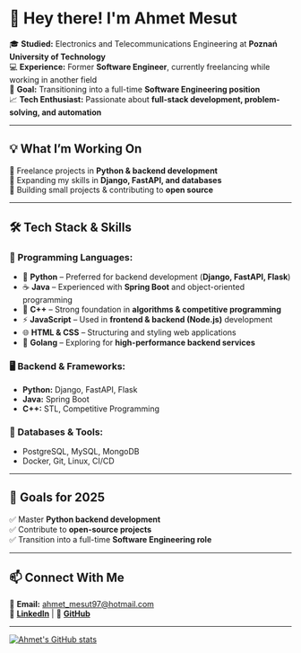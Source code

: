 # 👋 Hey there! I'm Ahmet Mesut  

🎓 **Studied:** Electronics and Telecommunications Engineering at **Poznań University of Technology**  
💻 **Experience:** Former **Software Engineer**, currently freelancing while working in another field  
🚀 **Goal:** Transitioning into a full-time **Software Engineering position**  
📈 **Tech Enthusiast:** Passionate about **full-stack development, problem-solving, and automation**  

---

## 💡 What I’m Working On  
🔹 Freelance projects in **Python & backend development**  
🔹 Expanding my skills in **Django, FastAPI, and databases**  
🔹 Building small projects & contributing to **open source**  

---

## 🛠️ Tech Stack & Skills  

### 🚀 Programming Languages:  
- 🐍 **Python** – Preferred for backend development (**Django, FastAPI, Flask**)  
- ☕ **Java** – Experienced with **Spring Boot** and object-oriented programming  
- 🔷 **C++** – Strong foundation in **algorithms & competitive programming**  
- ⚡ **JavaScript** – Used in **frontend & backend (Node.js)** development  
- 🌐 **HTML & CSS** – Structuring and styling web applications  
- 🐹 **Golang** – Exploring for **high-performance backend services**  

### 🖥️ Backend & Frameworks:  
- **Python:** Django, FastAPI, Flask  
- **Java:** Spring Boot  
- **C++:** STL, Competitive Programming  

### 💾 Databases & Tools:  
- PostgreSQL, MySQL, MongoDB  
- Docker, Git, Linux, CI/CD  

---

## 📌 Goals for 2025  
✅ Master **Python backend development**  
✅ Contribute to **open-source projects**  
✅ Transition into a full-time **Software Engineering role**  

---

## 📫 Connect With Me  
📩 **Email:** ahmet_mesut97@hotmail.com  
💼 [**LinkedIn**](https://www.linkedin.com/in/ahmetmesutmete) | 🐙 [**GitHub**](https://github.com/AhmetMesutMete)  

---
[![Ahmet's GitHub stats](https://github-readme-stats.vercel.app/api?username=AhmetMesutMete&count_private=true&show_icons=true&theme=onedark&hide_rank=false&include_all_commits=true&hide=contribs,issues)](https://github.com/anuraghazra/github-readme-stats)



